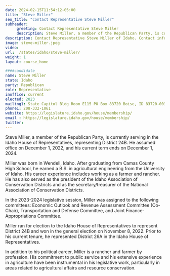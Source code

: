 ```yaml
---
date: 2024-02-15T11:54:12-05:00
title: "Steve Miller"
seo_title: "contact Representative Steve Miller"
subheader:
     greeting: Contact Representative Steve Miller
     description: Steve Miller, a member of the Republican Party, is currently serving in the Idaho House of Representatives, representing District 24B. He assumed office on December 1, 2022, and his current term ends on December 1, 2024.
description: Contact Representative Steve Miller of Idaho. Contact information for Steve Miller includes email address, phone number, and mailing address.
image: steve-miller.jpeg
video:
url:  /states/idaho/steve-miller/
weight: 1
layout: course_home

####candidate
name: Steve Miller
state: Idaho
party: Republican
role: Representative
inoffice: current
elected: 2023
mailing1: State Capitol Bldg Room E115 PO Box 83720 Boise, ID 83720-0038
phone1: 208-332-1061
website: https://legislature.idaho.gov/house/membership/
email : https://legislature.idaho.gov/house/membership/
twitter:
---
```


Steve Miller, a member of the Republican Party, is currently serving in the Idaho House of Representatives, representing District 24B. He assumed office on December 1, 2022, and his current term ends on December 1, 2024.

Miller was born in Wendell, Idaho. After graduating from Camas County High School, he earned a B.S. in agricultural engineering from the University of Idaho. His career experience includes working as a farmer and rancher. He has also served as the president of the Idaho Association of Conservation Districts and as the secretary/treasurer of the National Association of Conservation Districts.

In the 2023-2024 legislative session, Miller was assigned to the following committees: Economic Outlook and Revenue Assessment Committee (Co-Chair), Transportation and Defense Committee, and Joint Finance-Appropriations Committee.

Miller ran for election to the Idaho House of Representatives to represent District 24B and won in the general election on November 8, 2022. Prior to his current tenure, he represented District 26A in the Idaho House of Representatives.

In addition to his political career, Miller is a rancher and farmer by profession. His commitment to public service and his extensive experience in agriculture have been instrumental in his legislative work, particularly in areas related to agricultural affairs and resource conservation.
